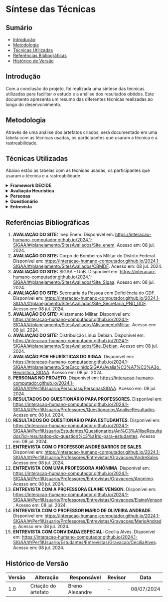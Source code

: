 # Síntese das Técnicas


## Sumário

- [Introdução](#Introdução)
- [Metodologia](#Metodologia)
- [Técnicas Utilizadas](#Técnicas-Utilizadas)
- [Referências Bibliográficas](#Referências-Bibliográficas)
- [Histórico de Versão](#Histórico-de-Versão)


## Introdução

Com a conclusão do projeto, foi realizada uma síntese das técnicas utilizadas para facilitar o estudo e a análise dos resultados obtidos. Este documento apresenta um resumo das diferentes técnicas realizadas ao longo do desenvolvimento.


## Metodologia

Através de uma análise dos artefatos criados, será documentado em uma tabela com as técnicas usadas, os participantes que usaram a técnica e a rastreabilidade.


## Técnicas Utilizadas

Abaixo estão as tabelas com as técnicas usadas, os participantes que usaram a técnica e a rastreabilidade.

<details>

<summary><b>Framework DECIDE</b></summary>
<br>
<center>

<b>Tabela 1:</b> Técnica utilizada no projeto: Framework DECIDE.

| Participantes | Rastreabilidade |
| - | - |
| Breno Alexandre | [Avaliação do site: Inep Enem](/planejamento/SitesAvaliados/Site_enem) |
| Bruno Araújo | [Avaliação do site: Corpo de Bombeiros Militar do Distrito Federal](/planejamento/SitesAvaliados/CBMDF) |
| Iago Passaglia | [Avaliação do site: SIGAA - UnB](/planejamento/SitesAvaliados/Site_Sigaa) |
| Larissa Stéfane | [Avaliação do site: Secretaria da Pessoa com Deficiência do GDF](/planejamento/SitesAvaliados/Site_Secretaria_PND_GDF) |
| Luana Medeiros | [Avaliação do site: Alistamento Militar](/planejamento/SitesAvaliados/AlistamentoMilitar) |
| Pedro Izarias | [Avaliação do site: Distribuição Linux Debian](/planejamento/SitesAvaliados/Site_Debian) |

<b>Autor:</b> <a href="https://github.com/brenoalexandre0/">Breno Alexandre</a>.

</center>

</details>


<details>

<summary><b>Avaliação Heurística</b></summary>
<br>
<center>

<b>Tabela 2:</b> Técnica utilizada no projeto: Avaliação Heurística.

| Participantes | Rastreabilidade |
| - | - |
| Larissa Stéfane | [Avaliação por Heurísticas do SIGAA](/planejamento/SiteEscolhidoSIGAA/Avaliação_Heuristica_SIGAA) |

<b>Autor:</b> <a href="https://github.com/brenoalexandre0/">Breno Alexandre</a>.

</center>

</details>


<details>

<summary><b>Personas</b></summary>
<br>
<center>

<b>Tabela 3:</b> Técnica utilizada no projeto: Personas.

| Participantes | Rastreabilidade |
| - | - |
| Bruno, Larissa e Pedro | [Personas no Projeto](/PerfilUsuario/Personass/PersonasSIGAA) |

<b>Autor:</b> <a href="https://github.com/brenoalexandre0/">Breno Alexandre</a>.

</center>

</details>


<details>

<summary><b>Questionário</b></summary>
<br>
<center>

<b>Tabela 4:</b> Técnica utilizada no projeto: Questionário.

| Participantes | Rastreabilidade |
| - | - |
| Larissa Stéfane | [Resultados do questionário para Professores](/PerfilUsuario/Professores/Questionarios/AnaliseResultados) |
| Breno, Bruno, Iago, Larissa, Luana e Pedro | [Resultados do questionário para estudantes](/PerfilUsuario/Estudantes/Questionarios/AnáliseResultados) |

<b>Autor:</b> <a href="https://github.com/brenoalexandre0/">Breno Alexandre</a>.

</center>

</details>


<details>

<summary><b>Entrevista</b></summary>
<br>
<center>

<b>Tabela 5:</b> Técnica utilizada no projeto: Entrevista.

| Participantes | Rastreabilidade |
| - | - |
| Larissa Stéfane | [Entrevista com o professor André Barros de Sales](/PerfilUsuario/Professores/Entrevistas/Gravacoes/AndreSales) |
| Larissa Stéfane | [Entrevista com uma professora anônima](/PerfilUsuario/Professores/Entrevistas/Gravacoes/Anonimo) |
| Larissa Stéfane | [Entrevista com a professora Elaine Venson](/PerfilUsuario/Professores/Entrevistas/Gravacoes/ElaineVenson) |
| Larissa Stéfane | [Entrevista com o professor Mario de Oliveira Andrade](/PerfilUsuario/Professores/Entrevistas/Gravacoes/MarioAndrade) |
| Larissa Stéfane | [Entrevista com convidada especial: Cecília Alves](/PerfilUsuario/Estudantes/Entrevistas/Gravacao/CeciliaAlves) |

<b>Autor:</b> <a href="https://github.com/brenoalexandre0/">Breno Alexandre</a>.

</center>

</details>




## Referências Bibliográficas

1. <b>AVALIAÇÃO DO SITE:</b> Inep Enem. Disponível em: <https://interacao-humano-computador.github.io/2024.1-SIGAA/#/planejamento/SitesAvaliados/Site_enem>. Acesso em: 08 jul. 2024.
2. <b>AVALIAÇÃO DO SITE:</b> Corpo de Bombeiros Militar do Distrito Federal. Disponível em: <https://interacao-humano-computador.github.io/2024.1-SIGAA/#/planejamento/SitesAvaliados/CBMDF>. Acesso em: 08 jul. 2024.
3. <b>AVALIAÇÃO DO SITE:</b> SIGAA - UnB. Disponível em: <https://interacao-humano-computador.github.io/2024.1-SIGAA/#/planejamento/SitesAvaliados/Site_Sigaa>. Acesso em: 08 jul. 2024.
4. <b>AVALIAÇÃO DO SITE:</b> Secretaria da Pessoa com Deficiência do GDF. Disponível em: <https://interacao-humano-computador.github.io/2024.1-SIGAA/#/planejamento/SitesAvaliados/Site_Secretaria_PND_GDF>. Acesso em: 08 jul. 2024.
5. <b>AVALIAÇÃO DO SITE:</b> Alistamento Militar. Disponível em: <https://interacao-humano-computador.github.io/2024.1-SIGAA/#/planejamento/SitesAvaliados/AlistamentoMilitar>. Acesso em: 08 jul. 2024.
6. <b>AVALIAÇÃO DO SITE:</b> Distribuição Linux Debian. Disponível em: <https://interacao-humano-computador.github.io/2024.1-SIGAA/#/planejamento/SitesAvaliados/Site_Debian>. Acesso em: 08 jul. 2024.
7. <b>AVALIAÇÃO POR HEURÍSTICAS DO SIGAA</b>. Disponível em: <https://interacao-humano-computador.github.io/2024.1-SIGAA/#/planejamento/SiteEscolhidoSIGAA/Avalia%C3%A7%C3%A3o_Heuristica_SIGAA>. Acesso em: 08 jul. 2024.
8. <b>PERSONAS NO PROJETO</b>. Disponível em: <https://interacao-humano-computador.github.io/2024.1-SIGAA/#/PerfilUsuario/Personass/PersonasSIGAA>. Acesso em: 08 jul. 2024.
9. <b>RESULTADOS DO QUESTIONÁRIO PARA PROFESSORES</b>. Disponível em: <https://interacao-humano-computador.github.io/2024.1-SIGAA/#/PerfilUsuario/Professores/Questionarios/AnaliseResultados>. Acesso em: 08 jul. 2024.
10. <b>RESULTADOS DO QUESTIONÁRIO PARA ESTUDANTES</b>. Disponível em: <https://interacao-humano-computador.github.io/2024.1-SIGAA/#/PerfilUsuario/Estudantes/Questionarios/An%C3%A1liseResultados?id=resultados-do-question%c3%a1rio-para-estudantes>. Acesso em: 08 jul. 2024.
11. <b>ENTREVISTA COM O PROFESSOR ANDRÉ BARROS DE SALES</b>. Disponível em: <https://interacao-humano-computador.github.io/2024.1-SIGAA/#/PerfilUsuario/Professores/Entrevistas/Gravacoes/AndreSales>. Acesso em: 08 jul. 2024.
12. <b>ENTREVISTA COM UMA PROFESSORA ANÔNIMA</b>. Disponível em: <https://interacao-humano-computador.github.io/2024.1-SIGAA/#/PerfilUsuario/Professores/Entrevistas/Gravacoes/Anonimo>. Acesso em: 08 jul. 2024.
13. <b>ENTREVISTA COM A PROFESSORA ELAINE VENSON</b>. Disponível em: <https://interacao-humano-computador.github.io/2024.1-SIGAA/#/PerfilUsuario/Professores/Entrevistas/Gravacoes/ElaineVenson>. Acesso em: 08 jul. 2024.
14. <b>ENTREVISTA COM O PROFESSOR MARIO DE OLIVEIRA ANDRADE</b>. Disponível em: <https://interacao-humano-computador.github.io/2024.1-SIGAA/#/PerfilUsuario/Professores/Entrevistas/Gravacoes/MarioAndrade>. Acesso em: 08 jul. 2024.
15. <b>ENTREVISTA COM CONVIDADA ESPECIAL:</b> Cecília Alves. Disponível em: <https://interacao-humano-computador.github.io/2024.1-SIGAA/#/PerfilUsuario/Estudantes/Entrevistas/Gravacao/CeciliaAlves>. Acesso em: 08 jul. 2024.


## Histórico de Versão

| Versão | Alteração | Responsável | Revisor | Data |
| ------ | --------- | ----------- | ------- | ---- |
| 1.0 | Criação do artefato | Breno Alexandre | - | 08/07/2024 |
